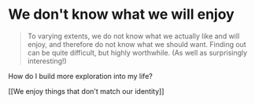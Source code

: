 # We don't know what we will enjoy
> To varying extents, we do not know what we actually like and will enjoy, and therefore do not know what we should want. Finding out can be quite difficult, but highly worthwhile. (As well as surprisingly interesting!)

How do I build more exploration into my life?

[[We enjoy things that don't match our identity]]

<!--  -->

<!-- {BearID:50CA616D-3EDC-48E9-B02A-81D4C32B4412-5468-000015EFCF0C22EF} -->
